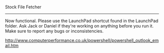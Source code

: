 Stock File Fetcher

---------------------
Now functional.
Please use the LaunchPad shortcut found in the LaunchPad folder.
Ask Jack or Daniel if they're working on anything before you run it.
Make sure to report any bugs or inconsistencies.

http://www.computerperformance.co.uk/powershell/powershell_outlook_email.htm
